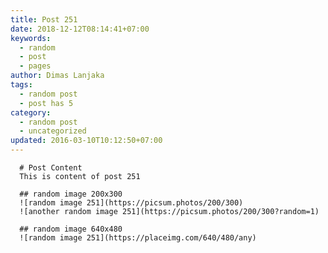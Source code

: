 ```yaml
---
title: Post 251
date: 2018-12-12T08:14:41+07:00
keywords:
  - random
  - post
  - pages
author: Dimas Lanjaka
tags:
  - random post
  - post has 5
category:
  - random post
  - uncategorized
updated: 2016-03-10T10:12:50+07:00
---
```


      # Post Content
      This is content of post 251

      ## random image 200x300
      ![random image 251](https://picsum.photos/200/300)
      ![another random image 251](https://picsum.photos/200/300?random=1)

      ## random image 640x480
      ![random image 251](https://placeimg.com/640/480/any)
      